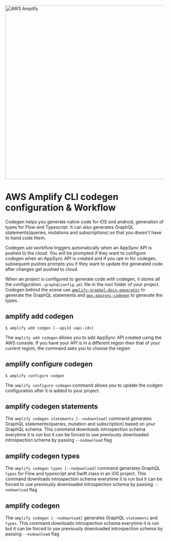 <a href="https://aws-amplify.github.io/" target="_blank">
    <img src="https://s3.amazonaws.com/aws-mobile-hub-images/aws-amplify-logo.png" alt="AWS Amplify" width="550" >
</a>

# AWS Amplify CLI codegen configuration & Workflow

Codegen helps you generate native code for iOS and android, generation of types for Flow and Typescript. It can also generates GraphQL statements(queries, mutations and subscriptions) so that you doesn't have to hand code them.

Codegen `add` workflow triggers automatically when an AppSync API is pushed to the cloud. You will be prompted if they want to configure codegen when an AppSync API is created and if you opt-in for codegen, subsequent pushes prompts you if they want to update the generated code after changes get pushed to cloud.

When an project is configured to generate code with codegen, it stores all the configuration `.graphqlconfig.yml` file in the root folder of your project. Codegen behind the scene use [`amplify-graphql-docs-generator`](https://www.npmjs.com/package/amplify-graphql-docs-generator) to generate the GraphQL statements and [`aws-appsync-codegen`](https://www.npmjs.com/package/aws-appsync-codegen) to generate the types.


## amplify add codegen
```
$ amplify add codgen [--apiId <api-id>]
```

The `amplify add codegen` allows you to add AppSync API created using the AWS console. If you have your API is in a different region then that of your current region, the command asks you to choose the region

## amplify configure codegen
```
$ amplify configure codgen
```
The `amplify configure codegen` command allows you to update the codgen configuration after it is added to your project. 

## amplify codegen statements
The `amplify codegen statements [--nodownload]` command  generates GraphQL statements(queries, mutation and subscription) based on your GraphQL schema. This command downloads introspection schema everytime it is run but it can be forced to use previously downloaded introspection schema by passing `--nodownload` flag


## amplify codegen types
The `amplify codegen types [--nodownload]` command generates GraphQL `types` for Flow and typescript and Swift class in an iOS project. This command downloads introspection schema everytime it is run but it can be forced to use previously downloaded introspection schema by passing `--nodownload` flag

## amplify codegen
The `amplify codegen [--nodownload]` generates GraphQL `statements` and `types`. This command downloads introspection schema everytime it is run but it can be forced to use previously downloaded introspection schema by passing `--nodownload` flag










